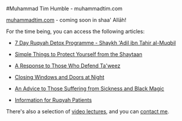 [title: Muhammad Tim Humble - muhammadtim.com]:/
[menu: Home]:/
[order: 1]:/

#Muhammad Tim Humble - muhammadtim.com

[muhammadtim.com](http://www.muhammadtim.com/ "muhammadtim.com") - coming soon in shaa' Allāh!

For the time being, you can access the following articles:

* [7 Day Ruqyah Detox Programme - Shaykh 'Adil ibn Tahir al-Muqbil](/7dayrd)

* [Simple Things to Protect Yourself from the Shaytaan](/protectys)

* [A Response to Those Who Defend Ta'weez](/taweez)

* [Closing Windows and Doors at Night](/atnight)

* [An Advice to Those Suffering from Sickness and Black Magic](/anadvice)
* [Information for Ruqyah Patients](/ruqyah)


There's also a selection of [video lectures](/video), and you can [contact me](/contact).
